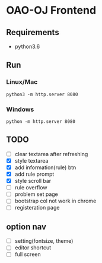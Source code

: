 # OAO-OJ Frontend

## Requirements

- python3.6

## Run

### Linux/Mac

`python3 -m http.server 8080`

### Windows

`python -m http.server 8080`

## TODO

- [ ] clear textarea after refreshing
- [x] style textarea
- [x] add information(rule) btn
- [x] add rule prompt
- [x] style scroll bar
- [ ] rule overflow
- [ ] problem set page
- [ ] bootstrap col not work in chrome
- [ ] registeration page

## option nav

- [ ] setting(fontsize, theme)
- [ ] editor shortcut
- [ ] full screen

